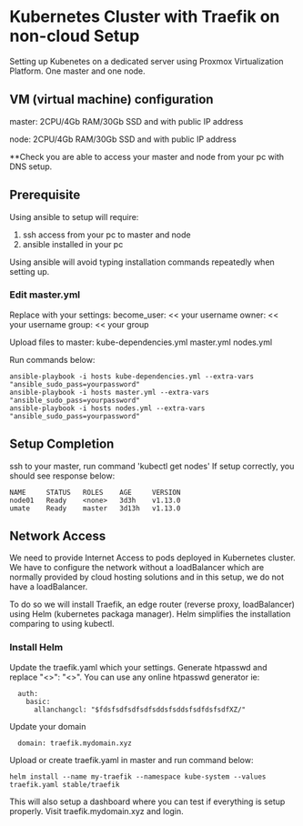 # Kubernetes Cluster with Traefik on non-cloud Setup

Setting up Kubenetes on a dedicated server using Proxmox
Virtualization Platform. One master and one node.

## VM (virtual machine) configuration
master: 2CPU/4Gb RAM/30Gb SSD and with public IP address

node: 2CPU/4Gb RAM/30Gb SSD and with public IP address

**Check you are able to access your master and node from your pc with DNS setup.

## Prerequisite
Using ansible to setup will require:
1) ssh access from your pc to master and node
2) ansible installed in your pc

Using ansible will avoid typing installation commands repeatedly when setting up.

### Edit master.yml
Replace with your settings:
become_user: << your username
owner: << your username
group: << your group

Upload files to master:
kube-dependencies.yml
master.yml
nodes.yml

Run commands below:
```
ansible-playbook -i hosts kube-dependencies.yml --extra-vars "ansible_sudo_pass=yourpassword"
ansible-playbook -i hosts master.yml --extra-vars "ansible_sudo_pass=yourpassword"
ansible-playbook -i hosts nodes.yml --extra-vars "ansible_sudo_pass=yourpassword"
```

## Setup Completion
ssh to your master, run command 'kubectl get nodes'
If setup correctly, you should see response below:

```
NAME     STATUS   ROLES    AGE     VERSION
node01   Ready    <none>   3d3h    v1.13.0
umate    Ready    master   3d13h   v1.13.0
```


## Network Access
We need to provide Internet Access to pods deployed in Kubernetes cluster. We have to configure the network without a loadBalancer which are normally provided by cloud hosting solutions and in this setup, we do not have a loadBalancer.

To do so we will install Traefik, an edge router (reverse proxy, loadBalancer) using Helm (kubernetes packaga manager). Helm simplifies the installation comparing to using kubectl.

### Install Helm
Update the traefik.yaml which your settings. Generate htpasswd and replace 
"<<username>>": "<<htpasswd>>". You can use any online htpasswd generator
ie:
```
  auth:
    basic:
      allanchangcl: "$fdsfsdfsdfsdfsddsfsddsfsdfdsfsdfXZ/"
```

Update your domain
```
  domain: traefik.mydomain.xyz
```
Upload or create traefik.yaml in master and run command below:

```
helm install --name my-traefik --namespace kube-system --values traefik.yaml stable/traefik
```

This will also setup a dashboard where you can test if everything is setup properly. Visit traefik.mydomain.xyz and login. 
